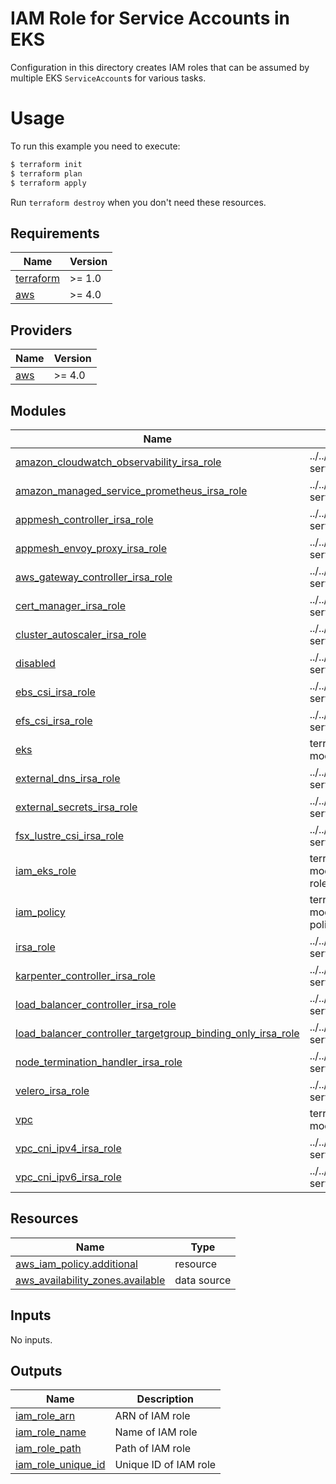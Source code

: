 # IAM Role for Service Accounts in EKS

Configuration in this directory creates IAM roles that can be assumed by multiple EKS `ServiceAccount`s for various tasks.

# Usage

To run this example you need to execute:

```bash
$ terraform init
$ terraform plan
$ terraform apply
```

Run `terraform destroy` when you don't need these resources.

<!-- BEGINNING OF PRE-COMMIT-TERRAFORM DOCS HOOK -->
## Requirements

| Name | Version |
|------|---------|
| <a name="requirement_terraform"></a> [terraform](#requirement\_terraform) | >= 1.0 |
| <a name="requirement_aws"></a> [aws](#requirement\_aws) | >= 4.0 |

## Providers

| Name | Version |
|------|---------|
| <a name="provider_aws"></a> [aws](#provider\_aws) | >= 4.0 |

## Modules

| Name | Source | Version |
|------|--------|---------|
| <a name="module_amazon_cloudwatch_observability_irsa_role"></a> [amazon\_cloudwatch\_observability\_irsa\_role](#module\_amazon\_cloudwatch\_observability\_irsa\_role) | ../../modules/iam-role-for-service-accounts-eks | n/a |
| <a name="module_amazon_managed_service_prometheus_irsa_role"></a> [amazon\_managed\_service\_prometheus\_irsa\_role](#module\_amazon\_managed\_service\_prometheus\_irsa\_role) | ../../modules/iam-role-for-service-accounts-eks | n/a |
| <a name="module_appmesh_controller_irsa_role"></a> [appmesh\_controller\_irsa\_role](#module\_appmesh\_controller\_irsa\_role) | ../../modules/iam-role-for-service-accounts-eks | n/a |
| <a name="module_appmesh_envoy_proxy_irsa_role"></a> [appmesh\_envoy\_proxy\_irsa\_role](#module\_appmesh\_envoy\_proxy\_irsa\_role) | ../../modules/iam-role-for-service-accounts-eks | n/a |
| <a name="module_aws_gateway_controller_irsa_role"></a> [aws\_gateway\_controller\_irsa\_role](#module\_aws\_gateway\_controller\_irsa\_role) | ../../modules/iam-role-for-service-accounts-eks | n/a |
| <a name="module_cert_manager_irsa_role"></a> [cert\_manager\_irsa\_role](#module\_cert\_manager\_irsa\_role) | ../../modules/iam-role-for-service-accounts-eks | n/a |
| <a name="module_cluster_autoscaler_irsa_role"></a> [cluster\_autoscaler\_irsa\_role](#module\_cluster\_autoscaler\_irsa\_role) | ../../modules/iam-role-for-service-accounts-eks | n/a |
| <a name="module_disabled"></a> [disabled](#module\_disabled) | ../../modules/iam-role-for-service-accounts-eks | n/a |
| <a name="module_ebs_csi_irsa_role"></a> [ebs\_csi\_irsa\_role](#module\_ebs\_csi\_irsa\_role) | ../../modules/iam-role-for-service-accounts-eks | n/a |
| <a name="module_efs_csi_irsa_role"></a> [efs\_csi\_irsa\_role](#module\_efs\_csi\_irsa\_role) | ../../modules/iam-role-for-service-accounts-eks | n/a |
| <a name="module_eks"></a> [eks](#module\_eks) | terraform-aws-modules/eks/aws | ~> 19.14 |
| <a name="module_external_dns_irsa_role"></a> [external\_dns\_irsa\_role](#module\_external\_dns\_irsa\_role) | ../../modules/iam-role-for-service-accounts-eks | n/a |
| <a name="module_external_secrets_irsa_role"></a> [external\_secrets\_irsa\_role](#module\_external\_secrets\_irsa\_role) | ../../modules/iam-role-for-service-accounts-eks | n/a |
| <a name="module_fsx_lustre_csi_irsa_role"></a> [fsx\_lustre\_csi\_irsa\_role](#module\_fsx\_lustre\_csi\_irsa\_role) | ../../modules/iam-role-for-service-accounts-eks | n/a |
| <a name="module_iam_eks_role"></a> [iam\_eks\_role](#module\_iam\_eks\_role) | terraform-aws-modules/iam/aws//modules/iam-role-for-service-accounts-eks | n/a |
| <a name="module_iam_policy"></a> [iam\_policy](#module\_iam\_policy) | terraform-aws-modules/iam/aws//modules/iam-policy | n/a |
| <a name="module_irsa_role"></a> [irsa\_role](#module\_irsa\_role) | ../../modules/iam-role-for-service-accounts-eks | n/a |
| <a name="module_karpenter_controller_irsa_role"></a> [karpenter\_controller\_irsa\_role](#module\_karpenter\_controller\_irsa\_role) | ../../modules/iam-role-for-service-accounts-eks | n/a |
| <a name="module_load_balancer_controller_irsa_role"></a> [load\_balancer\_controller\_irsa\_role](#module\_load\_balancer\_controller\_irsa\_role) | ../../modules/iam-role-for-service-accounts-eks | n/a |
| <a name="module_load_balancer_controller_targetgroup_binding_only_irsa_role"></a> [load\_balancer\_controller\_targetgroup\_binding\_only\_irsa\_role](#module\_load\_balancer\_controller\_targetgroup\_binding\_only\_irsa\_role) | ../../modules/iam-role-for-service-accounts-eks | n/a |
| <a name="module_node_termination_handler_irsa_role"></a> [node\_termination\_handler\_irsa\_role](#module\_node\_termination\_handler\_irsa\_role) | ../../modules/iam-role-for-service-accounts-eks | n/a |
| <a name="module_velero_irsa_role"></a> [velero\_irsa\_role](#module\_velero\_irsa\_role) | ../../modules/iam-role-for-service-accounts-eks | n/a |
| <a name="module_vpc"></a> [vpc](#module\_vpc) | terraform-aws-modules/vpc/aws | ~> 4.0 |
| <a name="module_vpc_cni_ipv4_irsa_role"></a> [vpc\_cni\_ipv4\_irsa\_role](#module\_vpc\_cni\_ipv4\_irsa\_role) | ../../modules/iam-role-for-service-accounts-eks | n/a |
| <a name="module_vpc_cni_ipv6_irsa_role"></a> [vpc\_cni\_ipv6\_irsa\_role](#module\_vpc\_cni\_ipv6\_irsa\_role) | ../../modules/iam-role-for-service-accounts-eks | n/a |

## Resources

| Name | Type |
|------|------|
| [aws_iam_policy.additional](https://registry.terraform.io/providers/hashicorp/aws/latest/docs/resources/iam_policy) | resource |
| [aws_availability_zones.available](https://registry.terraform.io/providers/hashicorp/aws/latest/docs/data-sources/availability_zones) | data source |

## Inputs

No inputs.

## Outputs

| Name | Description |
|------|-------------|
| <a name="output_iam_role_arn"></a> [iam\_role\_arn](#output\_iam\_role\_arn) | ARN of IAM role |
| <a name="output_iam_role_name"></a> [iam\_role\_name](#output\_iam\_role\_name) | Name of IAM role |
| <a name="output_iam_role_path"></a> [iam\_role\_path](#output\_iam\_role\_path) | Path of IAM role |
| <a name="output_iam_role_unique_id"></a> [iam\_role\_unique\_id](#output\_iam\_role\_unique\_id) | Unique ID of IAM role |
<!-- END OF PRE-COMMIT-TERRAFORM DOCS HOOK -->
